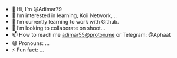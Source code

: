- 👋 Hi, I’m @Adimar79
- 👀 I’m interested in learning, Koii Network,...
- 🌱 I’m currently learning to work with Github.
- 💞️ I’m looking to collaborate on shoot...
- 📫 How to reach me adimar55@proton.me or Telegram: @Aphaat
- 😄 Pronouns: ...
- ⚡ Fun fact: ...

<!---
Adimar79/Adimar79 is a ✨ special ✨ repository because its `README.md` (this file) appears on your GitHub profile.
You can click the Preview link to take a look at your changes.
--->
